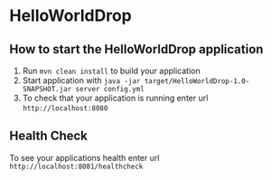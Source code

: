 # HelloWorldDrop

How to start the HelloWorldDrop application
---

1. Run `mvn clean install` to build your application
1. Start application with `java -jar target/HelloWorldDrop-1.0-SNAPSHOT.jar server config.yml`
1. To check that your application is running enter url `http://localhost:8080`

Health Check
---

To see your applications health enter url `http://localhost:8081/healthcheck`
